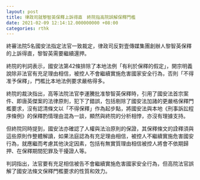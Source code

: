 ```yaml
---
layout: post
title: 律政司就黎智英保釋上訴得直　終院指高院誤解保釋門檻
date: 2021-02-09 12:14:12.000000000 +08:00
categories: rthk
---
```


終審法院5名國安法指定法官一致裁定，律政司反對壹傳媒集團創辦人黎智英保釋的上訴得直，黎智英需要繼續還押。

終院的判詞表示，國安法第42條排除了本地法例「有利於保釋的假定」，開宗明義說除非法官有充足理由相信，被控人不會繼續實施危害國家安全行為，否則「不得准予保釋」，門檻比本地法例要求嚴格得多。

終院的裁決指出，高等法院法官李運騰批准黎智英保釋時，引用了國安法首宗案件、即唐英傑案的法律原則，犯下了錯誤，包括剔除了國安法加諸的更嚴格保釋門檻要求，沒有認清條文以「不得保釋」作為起步點，將國安法與本地《刑事訴訟程序條例》的保釋酌情理由混為一談，顯然與終院的分析相悖，亦沒有理據支持。

但終院同時提到，國安法亦確認了人權與法治原則的保證，其保釋條文的詮釋須與這些原則作整體解讀，如果法庭認為有充足理由相信，被控人不繼續實施危害國安行為，就應繼而考慮其他決定因素，包括有無實質理由相信被控人將會不依期歸押、在保釋期間犯罪及干擾證人等。

判詞指出，法官要有充足相信被告不會繼續實施危害國家安全行為，但高院法官誤解了國安法條文保釋門檻要求的性質和效力。
